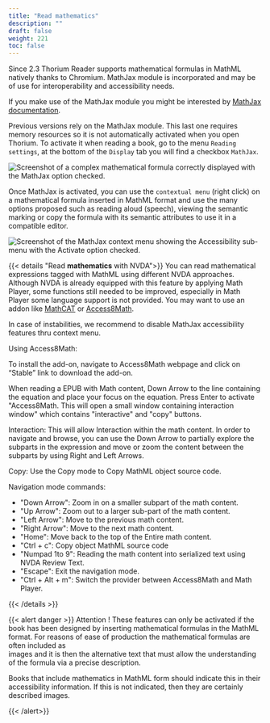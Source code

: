 ```yaml
---
title: "Read mathematics"
description: ""
draft: false
weight: 221
toc: false
---
```

Since 2.3 Thorium Reader supports mathematical formulas in MathML natively thanks to Chromium. 
MathJax module is incorporated and may be of use for interoperability and accessibility needs. 

If you make use of the MathJax module you might be interested by [MathJax documentation](https://docs.mathjax.org/en/latest/). 

Previous versions rely on the MathJax module. This last one requires memory resources
so it is not automatically activated when you open Thorium.
To activate it when reading a book, go to the
menu `Reading settings`, at the bottom of the `Display` tab you will find
a checkbox `MathJax`.

<img src="/images/local-fr/thorium-mathjax.png" alt="Screenshot of a complex mathematical formula correctly displayed with the MathJax option checked."/>

Once MathJax is activated, you can use the `contextual menu` (right click)
on a mathematical formula inserted in MathML format and use the many
options proposed such as reading aloud (speech), viewing the semantic marking
or copy the formula with its semantic attributes to use it in a
compatible editor.

<img src="/images/local-fr/thorium-mathjax-menu.png" alt="Screenshot of the MathJax context menu showing the Accessibility sub-menu with the Activate option checked."/>

{{< details "Read  **mathematics** with NVDA">}}
You can read mathematical expressions tagged with MathML using
different NVDA approaches. Although NVDA is already equipped with this feature by applying Math Player, some functions still needed to be improved, especially in Math Player some language support is not provided. You may want to use an addon like [MathCAT](https://addons.nvda-project.org/addons/MathCAT.en.html) or [Access8Math](https://addons.nvda-project.org/addons/access8math.fr.html).

In case of instabilities, we recommend to disable MathJax accessibility features thru context menu.

Using Access8Math:

To install the add-on, navigate to Access8Math webpage and click on “Stable” link to download the add-on.

When reading a EPUB with Math content, Down Arrow to the line containing the equation and place your focus on the equation.
Press Enter to activate "Access8Math.
This will open a small window containing interaction window" which contains "interactive" and "copy" buttons.

Interaction: This will allow Interaction within the math content. In order to navigate and browse, you can use the Down Arrow to partially explore the subparts in the expression and move or zoom the content between the subparts by using Right and Left Arrows.

Copy: Use the Copy mode to Copy MathML object source code.

Navigation mode commands:

* "Down Arrow": Zoom in on a smaller subpart of the math content.
* "Up Arrow": Zoom out to a larger sub-part of the math content.
* "Left Arrow": Move to the previous math content.
* "Right Arrow": Move to the next math content.
* "Home": Move back to the top of the Entire math content.
* "Ctrl + c": Copy object MathML source code
* "Numpad 1to 9": Reading the math content into serialized text using NVDA Review Text.
* "Escape": Exit the navigation mode.
* "Ctrl + Alt + m": Switch the provider between Access8Math and Math Player.

{{< /details >}}

{{< alert danger >}}
Attention !
These features can only be activated if the book has been designed by
inserting mathematical formulas in the MathML format. For reasons of
ease of production the mathematical formulas are often included as  
images and it is then the alternative text that must allow the
understanding of the formula via a precise description.

Books that include mathematics in MathML form should
indicate this in their accessibility information.
If this is not indicated, then they are certainly described images.

{{< /alert>}}
